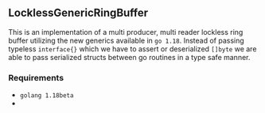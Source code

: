## LocklessGenericRingBuffer

This is an implementation of a multi producer, multi reader lockless ring buffer utilizing the new generics available in 
`go 1.18`. Instead of passing typeless `interface{}` which we have to assert or deserialized `[]byte` we are able to 
pass serialized structs between go routines in a type safe manner.

### Requirements
- `golang 1.18beta`
- 